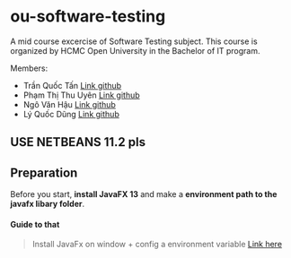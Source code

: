 # ou-software-testing
A mid course excercise of Software Testing subject. This course is organized by HCMC Open University in the Bachelor of IT program.
<br>

Members:
- Trần Quốc Tấn [Link github](https://github.com/quoctann)
- Phạm Thị Thu Uyên [Link github](https://github.com/uyennguyen0721)
- Ngô Văn Hậu [Link github](https://github.com/haungo2109)
- Lý Quốc Dũng [Link github](https://github.com/CosmicFishi)

## **USE NETBEANS 11.2** pls
## Preparation
Before you start, **install JavaFX 13** and make a **environment path to the javafx libary folder**.
#### Guide to that 
> Install JavaFx on window + config a environment variable [Link here](https://www.youtube.com/watch?v=cYDH1oKJPSc&ab_channel=johnny5634) <br>




